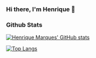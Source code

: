 ### Hi there, I'm Henrique 👋

<!--

Here are some ideas to get you started:

- 🔭 I’m currently working on ...
- 🌱 I’m currently learning ...
- 👯 I’m looking to collaborate on ...
- 🤔 I’m looking for help with ...
- 💬 Ask me about ...
- 📫 How to reach me: ...
- 😄 Pronouns: ...
- ⚡ Fun fact: ...
-->

### Github Stats
[![Henrique Marques' GitHub stats](https://github-readme-stats.vercel.app/api?username=henrigm4626&?count_private=true&show_icons=true&theme=github_dark)](https://github.com/henrigm4626/github-readme-stats)

[![Top Langs](https://github-readme-stats.vercel.app/api/top-langs/?username=henrigm4626)](https://github.com/henrigm4626/github-readme-stats)
